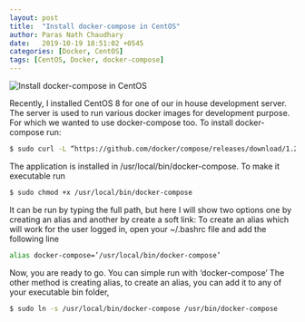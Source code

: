 ```yaml
---
layout: post
title:  "Install docker-compose in CentOS"
author: Paras Nath Chaudhary
date:   2019-10-19 18:51:02 +0545
categories: [Docker, CentOS]
tags: [CentOS, Docker, docker-compose]
---
```

![Install docker-compose in CentOS
](/blog/assets/img/docker-centos.png)

Recently, I installed CentOS 8 for one of our in house development server. The server is used to run various docker images for development purpose. For which we wanted to use docker-compose too.
To install docker-compose run:
<!--more-->
```bash
$ sudo curl -L “https://github.com/docker/compose/releases/download/1.24.1/docker-compose-$(uname -s)-$(uname -m)” -o /usr/local/bin/docker-compose
```
The application is installed in /usr/local/bin/docker-compose. To make it executable run
```bash
$ sudo chmod +x /usr/local/bin/docker-compose
```
It can be run by typing the full path, but here I will show two options one by creating an alias and another by create a soft link:
To create an alias which will work for the user logged in, open your ~/.bashrc file and add the following line
```bash
alias docker-compose=’/usr/local/bin/docker-compose’
```
Now, you are ready to go. You can simple run with ‘docker-compose’
The other method is creating alias, to create an alias, you can add it to any of your executable bin folder,
```bash
$ sudo ln -s /usr/local/bin/docker-compose /usr/bin/docker-compose
```